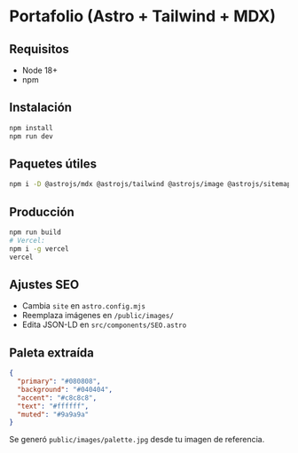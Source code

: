 # Portafolio (Astro + Tailwind + MDX)

## Requisitos
- Node 18+
- npm

## Instalación
```bash
npm install
npm run dev
```

## Paquetes útiles
```bash
npm i -D @astrojs/mdx @astrojs/tailwind @astrojs/image @astrojs/sitemap @tailwindcss/typography @fontsource-variable/inter
```

## Producción
```bash
npm run build
# Vercel:
npm i -g vercel
vercel
```

## Ajustes SEO
- Cambia `site` en `astro.config.mjs`
- Reemplaza imágenes en `/public/images/`
- Edita JSON-LD en `src/components/SEO.astro`


## Paleta extraída
```json
{
  "primary": "#080808",
  "background": "#040404",
  "accent": "#c8c8c8",
  "text": "#ffffff",
  "muted": "#9a9a9a"
}
```
Se generó `public/images/palette.jpg` desde tu imagen de referencia.
